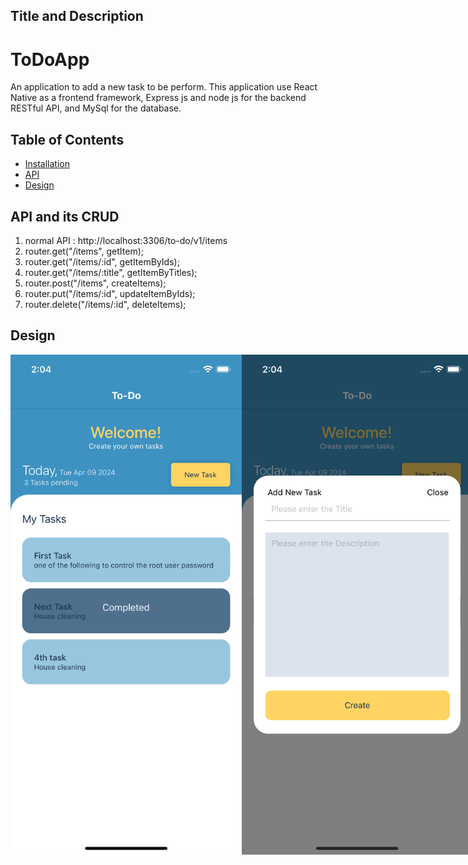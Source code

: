 ## Title and Description

# ToDoApp

An application to add a new task to be perform. This application use React Native as a frontend framework, Express js and node js for the backend RESTful API, and MySql for the database.

## Table of Contents

- [Installation](#installation)
- [API](#API)
- [Design](#design)

## API and its CRUD

1. normal API : http://localhost:3306/to-do/v1/items
2. router.get("/items", getItem);
3. router.get("/items/:id", getItemByIds);
4. router.get("/items/:title", getItemByTitles);
5. router.post("/items", createItems);
6. router.put("/items/:id", updateItemByIds);
7. router.delete("/items/:id", deleteItems);

## Design

<div style="display: flex; flex-direction: row;">
  <img src="https://github.com/syedmhdarif/node-rest-api/blob/main/To-do-app/backend/assets/screenshot1.png" alt="Home page" width="380" height="800">
  <img src="https://github.com/syedmhdarif/node-rest-api/blob/main/To-do-app/backend/assets/screenshot2.png" alt="Add New Task" width="380" height="800">
  <img src="https://github.com/syedmhdarif/node-rest-api/blob/main/To-do-app/backend/assets/screenshot3.png" alt="Edit/delete/update existing task" width="380" height="800">
</div>
